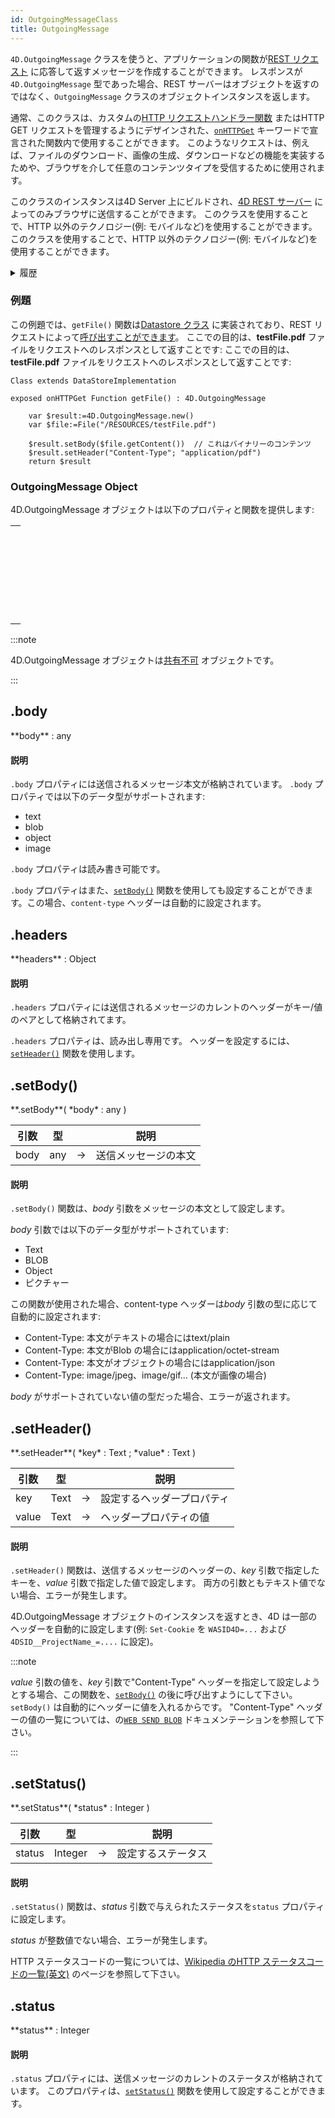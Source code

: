 ```yaml
---
id: OutgoingMessageClass
title: OutgoingMessage
---
```


`4D.OutgoingMessage` クラスを使うと、アプリケーションの関数が[REST リクエスト](../REST/REST_requests.md) に応答して返すメッセージを作成することができます。 レスポンスが`4D.OutgoingMessage` 型であった場合、REST サーバーはオブジェクトを返すのではなく、`OutgoingMessage` クラスのオブジェクトインスタンスを返します。

通常、このクラスは、カスタムの[HTTP リクエストハンドラー関数](../WebServer/http-request-handler.md#関数の設定) またはHTTP GET リクエストを管理するようにデザインされた、[`onHTTPGet`](../ORDA/ordaClasses.md#onhttpget-keyword) キーワードで宣言された関数内で使用することができます。 このようなリクエストは、例えば、ファイルのダウンロード、画像の生成、ダウンロードなどの機能を実装するためや、ブラウザを介して任意のコンテンツタイプを受信するために使用されます。

このクラスのインスタンスは4D Server 上にビルドされ、[4D REST サーバー](../REST/gettingStarted.md) によってのみブラウザに送信することができます。 このクラスを使用することで、HTTP 以外のテクノロジー(例: モバイルなど)を使用することができます。 このクラスを使用することで、HTTP 以外のテクノロジー(例: モバイルなど)を使用することができます。

<details><summary>履歴</summary>

| リリース  | 内容     |
| ----- | ------ |
| 20 R7 | クラスを追加 |

</details>

### 例題

この例題では、`getFile()` 関数は[Datastore クラス](../ORDA/ordaClasses.md#datastore-class) に実装されており、REST リクエストによって[呼び出すことができます](../ORDA/ordaClasses.md#onhttpget-keyword)。 ここでの目的は、**testFile.pdf** ファイルをリクエストへのレスポンスとして返すことです: ここでの目的は、**testFile.pdf** ファイルをリクエストへのレスポンスとして返すことです:

```4d
Class extends DataStoreImplementation

exposed onHTTPGet Function getFile() : 4D.OutgoingMessage
	
	var $result:=4D.OutgoingMessage.new()
	var $file:=File("/RESOURCES/testFile.pdf")
	
	$result.setBody($file.getContent())  // これはバイナリーのコンテンツ
	$result.setHeader("Content-Type"; "application/pdf")
	return $result
```

### OutgoingMessage Object

4D.OutgoingMessage オブジェクトは以下のプロパティと関数を提供します:

|                                                                                                                                        |
| -------------------------------------------------------------------------------------------------------------------------------------- |
| [<!-- INCLUDE #OutgoingMessageClass.body.Syntax -->](#body)<br/><!-- INCLUDE #OutgoingMessageClass.body.Summary -->                    |
| [<!-- INCLUDE #OutgoingMessageClass.headers.Syntax -->](#headers)<br/><!-- INCLUDE #OutgoingMessageClass.headers.Summary -->           |
| [<!-- INCLUDE #OutgoingMessageClass.setBody().Syntax -->](#setbody)<br/><!-- INCLUDE #OutgoingMessageClass.setBody().Summary -->       |
| [<!-- INCLUDE #OutgoingMessageClass.setHeader().Syntax -->](#setheader)<br/><!-- INCLUDE #OutgoingMessageClass.setHeader().Summary --> |
| [<!-- INCLUDE #OutgoingMessageClass.setStatus().Syntax -->](#setstatus)<br/><!-- INCLUDE #OutgoingMessageClass.setStatus().Summary --> |
| [<!-- INCLUDE #OutgoingMessageClass.status.Syntax -->](#status)<br/><!-- INCLUDE #OutgoingMessageClass.status.Summary -->              |

:::note

4D.OutgoingMessage オブジェクトは[共有不可](../Concepts/shared.md) オブジェクトです。

:::

<!-- REF OutgoingMessageClass.body.Desc -->

## .body

<!-- REF #OutgoingMessageClass.body.Syntax -->**body** : any<!-- END REF -->

#### 説明

`.body` プロパティには<!-- REF #OutgoingMessageClass.body.Summary -->送信されるメッセージ本文<!-- END REF -->が格納されています。 `.body` プロパティでは以下のデータ型がサポートされます:

 - text
 - blob
 - object
 - image

`.body` プロパティは読み書き可能です。

`.body` プロパティはまた、[`setBody()`](#setbody) 関数を使用しても設定することができます。この場合、`content-type` ヘッダーは自動的に設定されます。

<!-- END REF -->

<!-- REF OutgoingMessageClass.headers.Desc -->

## .headers

<!-- REF #OutgoingMessageClass.headers.Syntax -->**headers** : Object<!-- END REF -->

#### 説明

`.headers` プロパティには<!-- REF #OutgoingMessageClass.headers.Summary -->送信されるメッセージのカレントのヘッダーがキー/値のペアとして格納されてます<!-- END REF -->。

`.headers` プロパティは、読み出し専用です。 ヘッダーを設定するには、[`setHeader()`](#setheader) 関数を使用します。

<!-- END REF -->

<!-- REF OutgoingMessageClass.setBody().Desc -->

## .setBody()

<!-- REF #OutgoingMessageClass.setBody().Syntax -->**.setBody**( *body* : any )<!-- END REF -->

<!-- REF #OutgoingMessageClass.setBody().Params -->

| 引数   | 型   |    | 説明         |
| ---- | --- | -- | ---------- |
| body | any | -> | 送信メッセージの本文 |

<!-- END REF -->

#### 説明

`.setBody()` 関数は、<!-- REF #OutgoingMessageClass.setBody().Summary -->*body* 引数をメッセージの本文として設定します<!-- END REF -->。

*body* 引数では以下のデータ型がサポートされています:

 - Text
 - BLOB
 - Object
 - ピクチャー

この関数が使用された場合、content-type ヘッダーは*body* 引数の型に応じて自動的に設定されます:

 - Content-Type: 本文がテキストの場合にはtext/plain
 - Content-Type: 本文がBlob の場合にはapplication/octet-stream
 - Content-Type: 本文がオブジェクトの場合にはapplication/json
 - Content-Type: image/jpeg、image/gif... (本文が画像の場合)

*body* がサポートされていない値の型だった場合、エラーが返されます。

<!-- END REF -->

<!-- REF OutgoingMessageClass.setHeader().Desc -->

## .setHeader()

<!-- REF #OutgoingMessageClass.setHeader().Syntax -->**.setHeader**( *key* : Text ; *value* : Text )<!-- END REF -->

<!-- REF #OutgoingMessageClass.setHeader().Params -->

| 引数    | 型    |    | 説明            |
| ----- | ---- | -- | ------------- |
| key   | Text | -> | 設定するヘッダープロパティ |
| value | Text | -> | ヘッダープロパティの値   |

<!-- END REF -->

#### 説明

`.setHeader()` 関数は、<!-- REF #OutgoingMessageClass.setHeader().Summary -->送信するメッセージのヘッダーの、*key* 引数で指定したキーを、*value* 引数で指定した値で設定します<!-- END REF -->。 両方の引数ともテキスト値でない場合、エラーが発生します。

4D.OutgoingMessage オブジェクトのインスタンスを返すとき、4D は一部のヘッダーを自動的に設定します(例: `Set-Cookie` を `WASID4D=...` および `4DSID__ProjectName_=....` に設定)。

:::note

*value* 引数の値を、*key* 引数で"Content-Type" ヘッダーを指定して設定しようとする場合、この関数を、[`setBody()`](#setbody) の後に呼び出すようにして下さい。`setBody()` は自動的にヘッダーに値を入れるからです。 "Content-Type" ヘッダーの値の一覧については、の[`WEB SEND BLOB`](../commands-legacy/web-send-blob.md) ドキュメンテーションを参照して下さい。

:::

<!-- END REF -->

<!-- REF OutgoingMessageClass.setStatus().Desc -->

## .setStatus()

<!-- REF #OutgoingMessageClass.setStatus().Syntax -->**.setStatus**( *status* : Integer )<!-- END REF -->

<!-- REF #OutgoingMessageClass.setStatus().Params -->

| 引数     | 型       |    | 説明        |
| ------ | ------- | -- | --------- |
| status | Integer | -> | 設定するステータス |

<!-- END REF -->

#### 説明

`.setStatus()` 関数は、<!-- REF #OutgoingMessageClass.setStatus().Summary -->*status* 引数で与えられたステータスを`status` プロパティに設定します<!-- END REF -->。

*status* が整数値でない場合、エラーが発生します。

HTTP ステータスコードの一覧については、[Wikipedia のHTTP ステータスコードの一覧(英文)](https://en.wikipedia.org/wiki/List_of_HTTP_status_codes) のページを参照して下さい。

<!-- END REF -->

<!-- REF OutgoingMessageClass.status.Desc -->

## .status

<!-- REF #OutgoingMessageClass.status.Syntax -->**status** : Integer<!-- END REF -->

#### 説明

`.status` プロパティには、<!-- REF #OutgoingMessageClass.status.Summary -->送信メッセージのカレントのステータス<!-- END REF -->が格納されています。 このプロパティは、[`setStatus()`](setstatus) 関数を使用して設定することができます。

<!-- END REF -->
